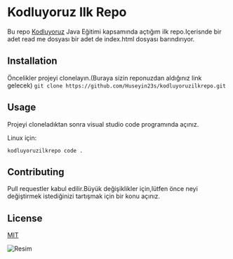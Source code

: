 # Kodluyoruz Ilk Repo
Bu repo [Kodluyoruz](https://kodluyoruz.org/) Java Eğitimi kapsamında açtığım ilk repo.Içerisnde bir adet read me dosyası bir adet de index.html dosyası barındırıyor.

## Installation
Öncelikler projeyi clonelayın.(Buraya sizin reponuzdan aldığınız link gelecek)
```git clone https://github.com/Huseyin23s/kodluyoruzilkrepo.git```

## Usage
Projeyi cloneladıktan sonra visual studio code programında açınız.

Linux için:

```kodluyoruzilkrepo code .```

## Contributing
Pull requestler kabul edilir.Büyük değişiklikler için,lütfen önce neyi değiştirmek istediğinizi tartışmak için bir konu açınız.

## License

[MIT](https://docs.github.com/en/repositories/managing-your-repositorys-settings-and-features/customizing-your-repository/licensing-a-repository)


![Resim](resimler/projedenresim.png)
  
   




